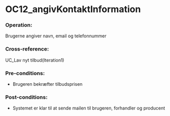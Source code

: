 # OC12_angivKontaktInformation 

### Operation:
Brugerne angiver navn, email og telefonnummer 

### Cross-reference:
UC_Lav nyt tilbud(Iteration1)

### Pre-conditions:
- Brugeren bekræfter tilbudsprisen

### Post-conditions:
- Systemet er klar til at sende mailen til brugeren, forhandler og producent
